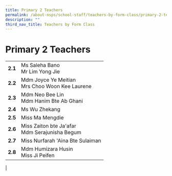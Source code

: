 ```yaml
---
title: Primary 2 Teachers
permalink: /about-nsps/school-staff/teachers-by-form-class/primary-2-teachers/
description: ""
third_nav_title: Teachers by Form Class
---
```

Primary 2 Teachers
==================

|  |  |
|---|---|
| **2.1** | Ms Saleha Bano<br>Mr Lim Yong Jie |
| **2.2** | Mdm Joyce Ye Meitian<br>Mrs Choo Woon Kee Laurene |
| **2.3** | Mdm Neo Bee Lin<br>Mdm Hanim Bte Ab Ghani|
| **2.4** | Ms Wu Zhekang |
| **2.5** | Miss Ma Mengdie |
| **2.6** | Miss Zaiton bte Ja'afar<br>Mdm Serajunisha Begum |
| **2.7** | Miss Nurfarah 'Aina Bte Sulaiman |
| **2.8** | Mdm Humizara Husin<br>Miss Ji Peifen |
|
